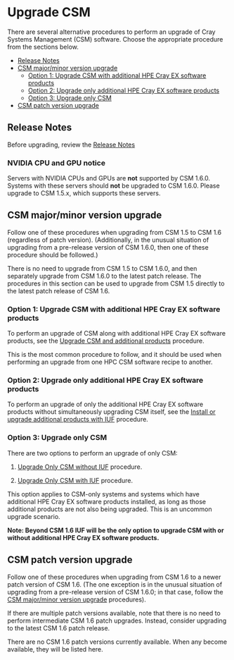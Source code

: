# Upgrade CSM

There are several alternative procedures to perform an upgrade of Cray Systems Management (CSM)
software. Choose the appropriate procedure from the sections below.

* [Release Notes](#release-notes)
* [CSM major/minor version upgrade](#csm-majorminor-version-upgrade)
    * [Option 1: Upgrade CSM with additional HPE Cray EX software products](#option-1-upgrade-csm-with-additional-hpe-cray-ex-software-products)
    * [Option 2: Upgrade only additional HPE Cray EX software products](#option-2-upgrade-only-additional-hpe-cray-ex-software-products)
    * [Option 3: Upgrade only CSM](#option-3-upgrade-only-csm)
* [CSM patch version upgrade](#csm-patch-version-upgrade)

## Release Notes

Before upgrading, review the [Release Notes](../RELEASE_NOTES.md)

### NVIDIA CPU and GPU notice

Servers with NVIDIA CPUs and GPUs are **not** supported by CSM 1.6.0. Systems with these servers should
**not** be upgraded to CSM 1.6.0. Please upgrade to CSM 1.5.x, which supports these servers.

## CSM major/minor version upgrade

Follow one of these procedures when upgrading from CSM 1.5 to CSM 1.6 (regardless of patch version).
(Additionally, in the unusual situation of upgrading from a pre-release version of CSM 1.6.0, then one of these
procedure should be followed.)

There is no need to upgrade from CSM 1.5 to CSM 1.6.0, and then separately upgrade from CSM 1.6.0 to the
latest patch release. The procedures in this section can be used to upgrade from CSM 1.5 directly to the
latest patch release of CSM 1.6.

### Option 1: Upgrade CSM with additional HPE Cray EX software products

To perform an upgrade of CSM along with additional HPE Cray EX software products, see the
[Upgrade CSM and additional products](../operations/iuf/workflows/upgrade_csm_and_additional_products.md)
procedure.

This is the most common procedure to follow, and it should be used when performing an upgrade from
one HPC CSM software recipe to another.

### Option 2: Upgrade only additional HPE Cray EX software products

To perform an upgrade of only the additional HPE Cray EX software products without
simultaneously upgrading CSM itself, see the
[Install or upgrade additional products with IUF](../operations/iuf/workflows/install_or_upgrade_additional_products_with_iuf.md)
procedure.

### Option 3: Upgrade only CSM

There are two options to perform an upgrade of only CSM:

1. [Upgrade Only CSM without IUF](Upgrade_Only_CSM_without_iuf.md) procedure.

1. [Upgrade Only CSM with IUF](Upgrade_Only_CSM_with_iuf.md) procedure.

This option applies to CSM-only systems and systems which have additional HPE Cray EX software
products installed, as long as those additional products are not also being upgraded. This is an
uncommon upgrade scenario.

**Note: Beyond CSM 1.6 IUF will be the only option to upgrade CSM with or without additional HPE Cray EX software products.**

## CSM patch version upgrade

Follow one of these procedures when upgrading from CSM 1.6 to a newer patch version of CSM 1.6.
(The one exception is in the unusual situation of upgrading from a pre-release version of CSM 1.6.0;
in that case, follow the [CSM major/minor version upgrade](#csm-majorminor-version-upgrade)
procedures).

If there are multiple patch versions available, note that there is no need to perform intermediate
CSM 1.6 patch upgrades. Instead, consider upgrading to the latest CSM 1.6 patch release.

There are no CSM 1.6 patch versions currently available. When any become available, they will
be listed here.

